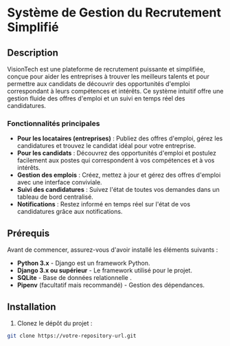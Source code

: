 #  Système de Gestion du Recrutement Simplifié

## Description

VisionTech est une plateforme de recrutement puissante et simplifiée, conçue pour aider les entreprises à trouver les meilleurs talents et pour permettre aux candidats de découvrir des opportunités d'emploi correspondant à leurs compétences et intérêts. Ce système intuitif offre une gestion fluide des offres d'emploi et un suivi en temps réel des candidatures.

### Fonctionnalités principales
- **Pour les locataires (entreprises)** : Publiez des offres d'emploi, gérez les candidatures et trouvez le candidat idéal pour votre entreprise.
- **Pour les candidats** : Découvrez des opportunités d'emploi et postulez facilement aux postes qui correspondent à vos compétences et à vos intérêts.
- **Gestion des emplois** : Créez, mettez à jour et gérez des offres d'emploi avec une interface conviviale.
- **Suivi des candidatures** : Suivez l'état de toutes vos demandes dans un tableau de bord centralisé.
- **Notifications** : Restez informé en temps réel sur l'état de vos candidatures grâce aux notifications.

## Prérequis

Avant de commencer, assurez-vous d'avoir installé les éléments suivants :

- **Python 3.x** - Django est un framework Python.
- **Django 3.x ou supérieur** - Le framework utilisé pour le projet.
- **SQLite** - Base de données relationnelle .
- **Pipenv** (facultatif mais recommandé) - Gestion des dépendances.

## Installation

1. Clonez le dépôt du projet :

```bash
git clone https://votre-repository-url.git
